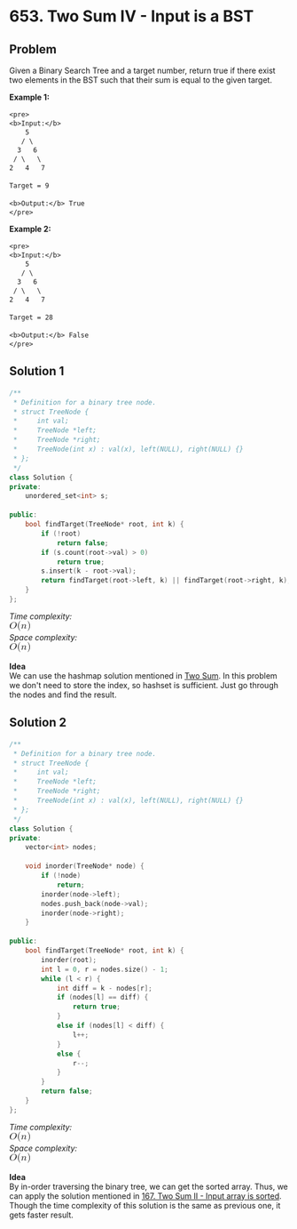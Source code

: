 # 653. Two Sum IV - Input is a BST
## Problem
Given a Binary Search Tree and a target number, return true if there exist two elements in the BST such that their sum is equal to the given target.  

**Example 1:**  
```
<pre>
<b>Input:</b> 
    5
   / \
  3   6
 / \   \
2   4   7

Target = 9

<b>Output:</b> True
</pre>
```

**Example 2:**  
```
<pre>
<b>Input:</b> 
    5
   / \
  3   6
 / \   \
2   4   7

Target = 28

<b>Output:</b> False
</pre>
```

## Solution 1
```c++
/**
 * Definition for a binary tree node.
 * struct TreeNode {
 *     int val;
 *     TreeNode *left;
 *     TreeNode *right;
 *     TreeNode(int x) : val(x), left(NULL), right(NULL) {}
 * };
 */
class Solution {
private:
    unordered_set<int> s;
    
public:
    bool findTarget(TreeNode* root, int k) {
        if (!root)
            return false;
        if (s.count(root->val) > 0) 
            return true;
        s.insert(k - root->val);
        return findTarget(root->left, k) || findTarget(root->right, k);
    }
};
```

*Time complexity:*  
![](linear.png)  
*Space complexity:*  
![](linear.png)  

**Idea**  
We can use the hashmap solution mentioned in [Two Sum](https://github.com/HaelChan/LeetCode/blob/master/Explanations/1.%20Two%20Sum.md). In this problem we don't need to store the index, so hashset is sufficient. Just go through the nodes and find the result.

## Solution 2
```c++
/**
 * Definition for a binary tree node.
 * struct TreeNode {
 *     int val;
 *     TreeNode *left;
 *     TreeNode *right;
 *     TreeNode(int x) : val(x), left(NULL), right(NULL) {}
 * };
 */
class Solution {
private:
    vector<int> nodes;
    
    void inorder(TreeNode* node) {
        if (!node)
            return;
        inorder(node->left);
        nodes.push_back(node->val);
        inorder(node->right);
    }
    
public:
    bool findTarget(TreeNode* root, int k) {
        inorder(root);
        int l = 0, r = nodes.size() - 1;
        while (l < r) {
            int diff = k - nodes[r];
            if (nodes[l] == diff) {
                return true;
            }
            else if (nodes[l] < diff) {
                l++;
            }
            else {
                r--;
            }
        }
        return false;
    }
};
```

*Time complexity:*  
![](linear.png)  
*Space complexity:*  
![](linear.png)  

**Idea**  
By in-order traversing the binary tree, we can get the sorted array. Thus, we can apply the solution mentioned in [167. Two Sum II - Input array is sorted](https://github.com/HaelChan/LeetCode/blob/master/Explanations/167.%20Two%20Sum%20II%20-%20Input%20array%20is%20sorted.md). Though the time complexity of this solution is the same as previous one, it gets faster result.